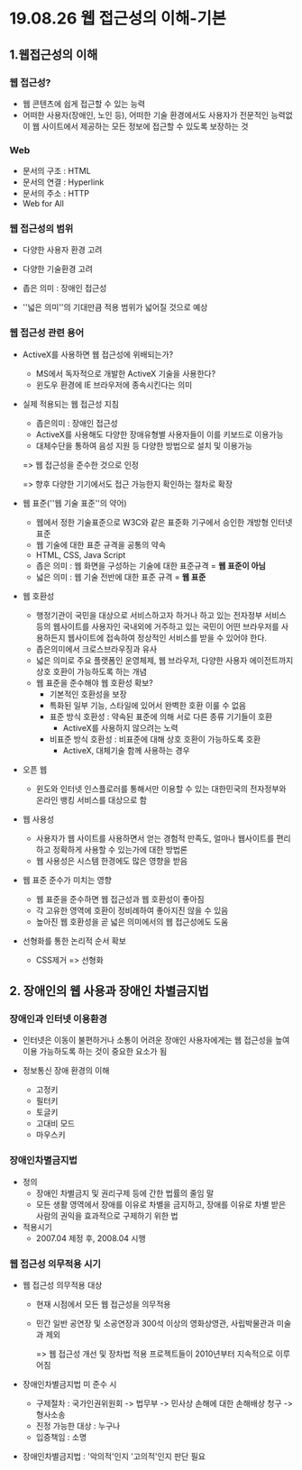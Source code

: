# 19.08.26 웹 접근성의 이해-기본



## 1.웹접근성의 이해

### 웹 접근성?

- 웹 콘텐츠에 쉽게 접근할 수 있는 능력
- 어떠한 사용자(장애인, 노인 등), 어떠한 기술 환경에서도 사용자가 전문적인 능력없이 웹 사이트에서 제공하는 모든 정보에 접근할 수 있도록 보장하는 것



### Web

- 문서의 구조 : HTML
- 문서의 연결 : Hyperlink
- 문서의 주소 : HTTP
- Web for All



### 웹 접근성의 범위

- 다양한 사용자 환경 고려
- 다양한 기술환경 고려
- 좁은 의미 : 장애인 접근성

- ''넓은 의미''의 기대만큼 적용 범위가 넓어질 것으로 예상



### 웹 접근성 관련 용어

- ActiveX를 사용하면 웹 접근성에 위배되는가?

  - MS에서 독자적으로 개발한 ActiveX 기술을 사용한다?
  - 윈도우 환경에 IE 브라우저에 종속시킨다는 의미

- 실제 적용되는 웹 접근성 지침

  - 좁은의미 : 장애인 접근성
  - ActiveX를 사용해도 다양한 장애유형별 사용자들이 이를 키보드로 이용가능
  - 대체수단을 통하여 음성 지원 등 다양한 방법으로 설치 및 이용가능

  => 웹 접근성을 준수한 것으로 인정

  => 향후 다양한 기기에서도 접근 가능한지 확인하는 절차로 확장



- 웹 표준(''웹 기술 표준''의 약어)
  - 웹에서 정한 기술표준으로 W3C와 같은 표준화 기구에서 승인한 개방형 인터넷 표준
  - 웹 기술에 대한 표준 규격을 공통의 약속
  - HTML, CSS, Java Script
  - 좁은 의미 : 웹 화면을 구성하는 기술에 대한 표준규격 = **웹 표준이 아님**
  - 넓은 의미 : 웹 기술 전반에 대한 표준 규격 = **웹 표준**

- 웹 호환성
  - 행정기관이 국민을 대상으로 서비스하고자 하거나 하고 있는 전자정부 서비스 등의 웹사이트를 사용자인 국내외에 거주하고 있는 국민이 어떤 브라우저를 사용하든지 웹사이트에 접속하여 정상적인 서비스를 받을 수 있어야 한다.
  - 좁은의미에서 크로스브라우징과 유사
  - 넓은 의미로 주요 플랫폼인 운영체제, 웹 브라우저, 다양한 사용자 에이전트까지 상호 호환이 가능하도록 하는 개념
  - 웹 표준을 준수해야 웹 호환성 확보?
    - 기본적인 호환성을 보장
    - 특화된 일부 기능, 스타일에 있어서 완벽한 호환 이룰 수 없음 
    - 표준 방식 호환성 : 약속된 표준에 의해 서로 다른 종류 기기들이 호환
      - ActiveX를 사용하지 않으려는 노력
    - 비표준 방식 호환성 : 비표준에 대해 상호 호환이 가능하도록 호환
      - ActiveX, 대체기술 함께 사용하는 경우

- 오픈 웹
  - 윈도와 인터넷 인스플로러를 통해서만 이용할 수 있는 대한민국의 전자정부와 온라인 뱅킹 서비스를 대상으로 함
- 웹 사용성
  - 사용자가 웹 사이트를 사용하면서 얻는 경험적 만족도, 얼마나 웹사이트를 편리하고 정확하게 사용할 수 있는가에 대한 방법론
  - 웹 사용성은 시스템 한경에도 많은 영향을 받음
- 웹 표준 준수가 미치는 영향 
  - 웹 표준을 준수하면 웹 접근성과 웹 호환성이 좋아짐
  - 각 고유한 영역에 호환이 정비례하여 좋아지진 않을 수 있음
  - 높아진 웹 호환성을 곧 넓은 의미에서의 웹 접근성에도 도움
- 선형화를 통한 논리적 순서 확보
  - CSS제거 => 선형화



## 2. 장애인의 웹 사용과 장애인 차별금지법

### 장애인과 인터넷 이용환경

- 인터넷은 이동이 불편하거나 소통이 어려운 장애인 사용자에게는 웹 접근성을 높여 이용 가능하도록 하는 것이 중요한 요소가 됨

- 정보통신 장애 환경의 이해

  - 고정키
  - 필터키
  - 토글키
  - 고대비 모드
  - 마우스키

  

### 장애인차별금지법

- 정의
  - 장애인 차별금지 및 권리구제 등에 간한 법률의 줄임 말
  - 모든 생활 영역에서 장애를 이유로 차별을 금지하고, 장애를 이유로 차별 받은 사람의 권익을 효과적으로 구제하기 위한 법
- 적용시기
  - 2007.04 제정 후, 2008.04 시행



### 웹 접근성 의무적용 시기

- 웹 접근성 의무적용 대상

  - 현재 시점에서 모든 웹 접근성을 의무적용

  - 민간 일반 공연장 및 소공연장과 300석 이상의 영화상영관, 사립박물관과 미술과 제외

    => 웹 접근성 개선 및 장차법 적용 프로젝트들이 2010년부터 지속적으로 이루어짐

- 장애인차별금지법 미 준수 시

  - 구제절차 : 국가인권위원회 -> 법무부 -> 민사상 손해에 대한 손해배상 청구 -> 형사소송
  - 진정 가능한 대상 : 누구나
  - 입증책임 : 소명

- 장애인차별금지법 : '악의적'인지 '고의적'인지 판단 필요

